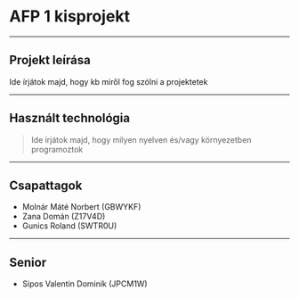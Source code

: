 # AFP 1 kisprojekt

---

## Projekt leírása

Ide írjátok majd, hogy kb miről fog szólni a projektetek

---

## Használt technológia

> Ide írjátok majd, hogy milyen nyelven és/vagy környezetben programoztok

---

## Csapattagok

+ Molnár Máté Norbert (GBWYKF)
+ Zana Domán (Z17V4D)
+ Gunics Roland (SWTR0U)
---

## Senior
+ Sipos Valentin Dominik (JPCM1W)

